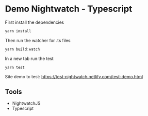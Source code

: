 # Demo Nightwatch - Typescript

First install the dependencies

```bash
yarn install
```

Then run the watcher for .ts files

```bash
yarn build:watch
```

In a new tab run the test

```bash
yarn test
```

Site demo to test: https://test-nightwatch.netlify.com/test-demo.html

## Tools

- NightwatchJS
- Typescript
